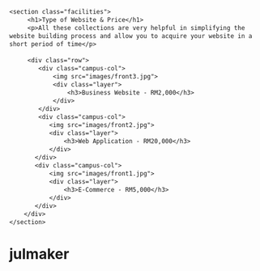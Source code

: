<!-----Facilities------>

    <section class="facilities">
         <h1>Type of Website & Price</h1>
         <p>All these collections are very helpful in simplifying the website building process and allow you to acquire your website in a short period of time</p>

         <div class="row">
            <div class="campus-col">
                <img src="images/front3.jpg">
                <div class="layer">
                    <h3>Business Website - RM2,000</h3>
                </div>
            </div>
            <div class="campus-col">
               <img src="images/front2.jpg">
               <div class="layer">
                   <h3>Web Application - RM20,000</h3>
               </div>
           </div>
           <div class="campus-col">
               <img src="images/front1.jpg">
               <div class="layer">
                   <h3>E-Commerce - RM5,000</h3>
               </div>
           </div>
        </div>
    </section>


# julmaker
